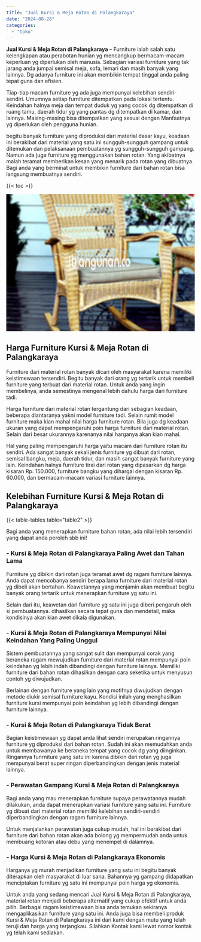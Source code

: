 ```yaml
---
title: "Jual Kursi & Meja Rotan di Palangkaraya"
date: "2024-08-28"
categories: 
  - "toko"
---
```


**Jual Kursi & Meja Rotan di Palangkaraya** – Furniture ialah salah satu kelengkapan atau perabotan hunian yg mencangkup bermacam-macam keperluan yg diperlukan oleh manusia. Sebagian variasi furniture yang tak jarang anda jumpai semisal meja, sofa, lemari dan masih banyak yang lainnya. Dg adanya furniture ini akan membikin tempat tinggal anda paling tepat guna dan efisien.

Tiap-tiap macam furniture yg ada juga mempunyai kelebihan sendiri-sendiri. Umumnya setiap furniture ditempatkan pada lokasi tertentu. Keindahan halnya meja dan tempat duduk yg yang cocok dg ditempatkan di ruang tamu, daerah tidur yg yang pantas dg ditempatkan di kamar, dan lainnya. Masing-masing bisa ditempatkan yang sesuai dengan Manfaatnya yg diperlukan oleh pengguna hunian.

begitu banyak furniture yang diproduksi dari material dasar kayu, keadaan ini berakibat dari material yang satu ini sungguh-sungguh gampang untuk ditemukan dan pelaksanaan pembuatannya yg sungguh-sungguh gampang. Namun ada juga furniture yg menggunakan bahan rotan. Yang akibatnya malah teramat memberikan kesan yang menarik pada rotan yang dibuatnya. Bagi anda yang berminat untuk membikin furniture dari bahan rotan bisa langsung membuatnya sendiri.

{{< toc >}}

![Jual Kursi & Meja Rotan di Palangkaraya](/images/kursi-meja-rotan-murah20.png)

## Harga Furniture Kursi & Meja Rotan di Palangkaraya

Furniture dari material rotan banyak dicari oleh masyarakat karena memiliki keistimewaan tersendiri. Begitu banyak dari orang yg tertarik untuk membeli furniture yang terbuat dari material rotan. Untuk anda yang ingin membelinya, anda semestinya mengenal lebih dahulu harga dari furniture tadi.

Harga furniture dari material rotan tergantung dari sebagian keadaan, beberapa diantaranya yakni model furniture tadi. Selain rumit model furniture maka kian mahal nilai harga furniture rotan. Bila juga dg keadaan ukuran yang dapat mempengaruhi poin harga furniture dari material rotan. Selain dari besar ukurannya karenanya nilai harganya akan kian mahal.

Hal yang paling mempengaruhi harga yaitu macam dari furniture rotan itu sendiri. Ada sangat banyak sekali jenis furniture yg dibuat dari rotan, semisal bangku, meja, daerah tidur, dan masih sangat banyak furniture yang lain. Keindahan halnya furniture tirai dari rotan yang dipasarkan dg harga kisaran Rp. 150.000, furniture bangku yang dihargai dengan kisaran Rp. 60.000, dan bermacam-macam variasi furniture lainnya.

## Kelebihan Furniture Kursi & Meja Rotan di Palangkaraya

{{< table-tables table="table2" >}}

Bagi anda yang menerapkan furniture bahan rotan, ada nilai lebih tersendiri yang dapat anda peroleh sbb ini!

### \- Kursi & Meja Rotan di Palangkaraya Paling Awet dan Tahan Lama

Furniture yg dibikin dari rotan juga teramat awet dg ragam furniture lainnya. Anda dapat mencobanya sendiri berapa lama furniture dari material rotan yg dibeli akan bertahan. Keawetannya yang menjamin akan membuat begitu banyak orang tertarik untuk menerapkan furniture yg satu ini.

Selain dari itu, keawetan dari furniture yg satu ini juga diberi pengaruh oleh si pembuatannya. dihasilkan secara tepat guna dan mendetail, maka kondisinya akan kian awet dikala digunakan.

### \- Kursi & Meja Rotan di Palangkaraya Mempunyai Nilai Keindahan Yang Paling Unggul

Sistem pembuatannya yang sangat sulit dan mempunyai corak yang beraneka ragam mewujudkan furniture dari material rotan mempunyai poin keindahan yg lebih indah dibandingi dengan furniture lainnya. Memiliki furniture dari bahan rotan dihasilkan dengan cara seketika untuk menyusun contoh yg diwujudkan.

Berlainan dengan furniture yang lain yang motifnya diwujudkan dengan metode diukir semisal furniture kayu. Kondisi inilah yang menghasilkan furniture kursi mempunyai poin keindahan yg lebih dibandingi dengan furniture lainnya.

### \- Kursi & Meja Rotan di Palangkaraya Tidak Berat

Bagian keistimewaan yg dapat anda lihat sendiri merupakan ringannya furniture yg diproduksi dari bahan rotan. Sudah ini akan memudahkan anda untuk membawanya ke beraneka tempat yang cocok dg yang diinginkan. Ringannya funrniture yang satu ini karena dibikin dari rotan yg juga mempunyai berat super ringan diperbandingkan dengan jenis material lainnya.

### \- Perawatan Gampang Kursi & Meja Rotan di Palangkaraya

Bagi anda yang mau menerapkan furniture supaya perawatannya mudah dilakukan, anda dapat menerapkan variasi furniture yang satu ini. Furniture yg dibuat dari material rotan memiliki kelebihan sendiri-sendiri diperbandingkan dengan ragam furniture lainnya.

Untuk menjalankan perawatan juga cukup mudah, hal ini berakibat dari furniture dari bahan rotan akan ada bolong yg mempermudah anda untuk membuang kotoran atau debu yang menempel di dalamnya.

### \- Harga Kursi & Meja Rotan di Palangkaraya Ekonomis

Harganya yg murah menjadikan furniture yang satu ini begitu banyak diterapkan oleh masyarakat di luar sana. Bahannya yg gampang didapatkan menciptakan furniture yg satu ini mempunyai poin harga yg ekonomis.

Untuk anda yang sedang mencari Jual Kursi & Meja Rotan di Palangkaraya, material rotan menjadi beberapa alternatif yang cukup efektif untuk anda pilih. Berbagai ragam keistimewaan bisa anda temukan sekiranya mengaplikasikan furniture yang satu ini. Anda juga bisa membeli produk Kursi & Meja Rotan di Palangkaraya ini dari kami dengan mutu yang telah teruji dan harga yang terjangkau. Silahkan Kontak kami lewat nomor kontak yg telah kami sediakan.
